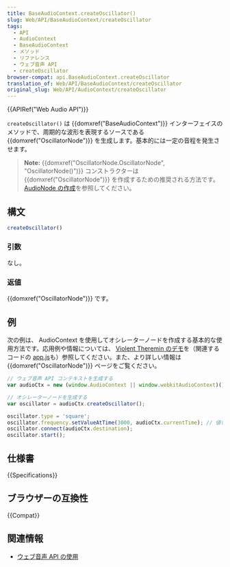 ```yaml
---
title: BaseAudioContext.createOscillator()
slug: Web/API/BaseAudioContext/createOscillator
tags:
  - API
  - AudioContext
  - BaseAudioContext
  - メソッド
  - リファレンス
  - ウェブ音声 API
  - createOscillator
browser-compat: api.BaseAudioContext.createOscillator
translation_of: Web/API/BaseAudioContext/createOscillator
original_slug: Web/API/AudioContext/createOscillator
---
```

{{APIRef("Web Audio API")}}

`createOscillator()` は {{domxref("BaseAudioContext")}} インターフェイスのメソッドで、周期的な波形を表現するソースである {{domxref("OscillatorNode")}} を生成します。基本的には一定の音程を発生させます。

> **Note:** {{domxref("OscillatorNode.OscillatorNode", "OscillatorNode()")}} コンストラクターは {{domxref("OscillatorNode")}} を作成するための推奨される方法です。 [AudioNode の作成](/ja/docs/Web/API/AudioNode#creating_an_audionode)を参照してください。

## 構文

```js
createOscillator()
```

### 引数

なし。

### 返値

{{domxref("OscillatorNode")}} です。

## 例

次の例は、 AudioContext を使用してオシレーターノードを作成する基本的な使用方法です。応用例や情報については、 [Violent Theremin のデモ](https://mdn.github.io/violent-theremin/)を（関連するコードの [app.js](https://github.com/mdn/violent-theremin/blob/gh-pages/scripts/app.js)も）参照してください。また、より詳しい情報は {{domxref("OscillatorNode")}} ページをご覧ください。

```js
// ウェブ音声 API コンテキストを生成する
var audioCtx = new (window.AudioContext || window.webkitAudioContext)();

// オシレーターノードを生成する
var oscillator = audioCtx.createOscillator();

oscillator.type = 'square';
oscillator.frequency.setValueAtTime(3000, audioCtx.currentTime); // 値をヘルツで指定
oscillator.connect(audioCtx.destination);
oscillator.start();
```

## 仕様書

{{Specifications}}

## ブラウザーの互換性

{{Compat}}

## 関連情報

- [ウェブ音声 API の使用](/ja/docs/Web/API/Web_Audio_API/Using_Web_Audio_API)
